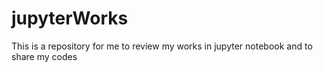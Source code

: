 # jupyterWorks
This is a repository for me to review my works in jupyter notebook and to share my codes

